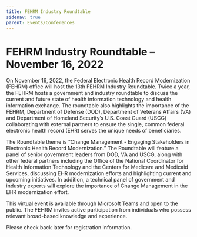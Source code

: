 ```yaml
---
title: FEHRM Industry Roundtable
sidenav: true
parent: Events/Conferences
---
```

# FEHRM Industry Roundtable – November 16, 2022

On November 16, 2022, the Federal Electronic Health Record Modernization (FEHRM) office will host the 13th FEHRM Industry Roundtable. Twice a year, the FEHRM hosts a government and industry roundtable to discuss the current and future state of health information technology and health information exchange. The roundtable also highlights the importance of the FEHRM, Department of Defense (DOD), Department of Veterans Affairs (VA) and Department of Homeland Security’s U.S. Coast Guard (USCG) collaborating with external partners to ensure the single, common federal electronic health record (EHR) serves the unique needs of beneficiaries.

The Roundtable theme is “Change Management - Engaging Stakeholders in Electronic Health Record Modernization.” The Roundtable will feature a panel of senior government leaders from DOD, VA and USCG, along with other federal partners including the Office of the National Coordinator for Health Information Technology and the Centers for Medicare and Medicaid Services, discussing EHR modernization efforts and highlighting current and upcoming initiatives. In addition, a technical panel of government and industry experts will explore the importance of Change Management in the EHR modernization effort.

This virtual event is available through Microsoft Teams and open to the public. The FEHRM invites active participation from individuals who possess relevant broad-based knowledge and experience.

Please check back later for registration information.
